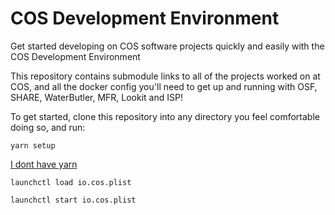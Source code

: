 # COS Development Environment

Get started developing on COS software projects quickly and easily with the COS Development Environment

This repository contains submodule links to all of the projects worked on at COS, and all the docker config you'll need to get up and running with OSF, SHARE, WaterButler, MFR, Lookit and ISP!

To get started, clone this repository into any directory you feel comfortable doing so, and run:

```
yarn setup
```

[I dont have yarn](http://yarnpkg.com)

```
launchctl load io.cos.plist

launchctl start io.cos.plist
```
